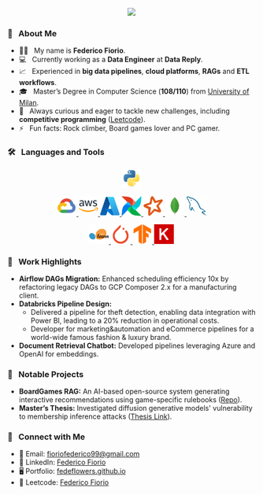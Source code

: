 <p align="center">
  <!-- Typing SVG by DenverCoder1 - https://github.com/DenverCoder1/readme-typing-svg -->
  <a href="https://github.com/DenverCoder1/readme-typing-svg">
    <img src="https://readme-typing-svg.demolab.com/?lines=Welcome%20to%20my%20GitHub%20Profile!&font=Fira%20Code&center=true&width=440&height=45&color=0476D0&vCenter=true&pause=900&size=25"/> 
  </a>
</p>

### 🦚 &nbsp; About Me
- 🙋‍♂️ &nbsp; My name is **Federico Fiorio**.  
- 💻 &nbsp; Currently working as a **Data Engineer** at **Data Reply**.  
- 📈 &nbsp; Experienced in **big data pipelines**, **cloud platforms**, **RAGs** and **ETL workflows**.  
- 🎓 &nbsp; Master’s Degree in Computer Science (**108/110**) from [University of Milan](https://www.unimi.it/).  
- 🧠 &nbsp; Always curious and eager to tackle new challenges, including **competitive programming** ([Leetcode](https://leetcode.com/u/FedericoFiorio/)).  
- ⚡ &nbsp; Fun facts: Rock climber, Board games lover and PC gamer.  

### 🛠️ &nbsp; Languages and Tools
<p align="center">
  <a href="https://www.python.org" target="_blank"> <img src="https://raw.githubusercontent.com/devicons/devicon/master/icons/python/python-original.svg" alt="Python" width="40" height="40"> </a>
</p>

<p align="center">
  <a href="https://cloud.google.com/" target="_blank"> <img src="https://raw.githubusercontent.com/devicons/devicon/master/icons/googlecloud/googlecloud-original.svg" alt="Google Cloud" width="40" height="40"/> </a> 
  <a href="https://aws.amazon.com/" target="_blank"> <img src="https://raw.githubusercontent.com/devicons/devicon/master/icons/amazonwebservices/amazonwebservices-original-wordmark.svg" alt="AWS" width="40" height="40"/> </a>
  <a href="https://azure.microsoft.com/" target="_blank"> <img src="https://raw.githubusercontent.com/devicons/devicon/master/icons/azure/azure-original.svg" alt="Azure" width="40" height="40"/> </a>
  <a href="https://airflow.apache.org/" target="_blank"> <img src="https://raw.githubusercontent.com/devicons/devicon/master/icons/apacheairflow/apacheairflow-original.svg" alt="Apache Airflow" width="40" height="40"/> </a>
  <a href="https://spark.apache.org/" target="_blank"> <img src="https://raw.githubusercontent.com/devicons/devicon/master/icons/apachespark/apachespark-original.svg" alt="Apache Spark" width="40" height="40"/> </a>
  <a href="https://www.mongodb.com/it-it" target="_blank"> 
  <img src="https://raw.githubusercontent.com/devicons/devicon/master/icons/mongodb/mongodb-original.svg" alt="Mongodb" width="40" height="40"/> </a>
  <a href="https://www.mysql.com/it/" target="_blank"> 
  <img src="https://raw.githubusercontent.com/devicons/devicon/master/icons/mysql/mysql-original.svg" alt="SQL" width="40" height="40"/> </a>
</p>



<p align="center">
  <a href="https://scikit-learn.org/" target="_blank"> <img src="https://raw.githubusercontent.com/devicons/devicon/master/icons/scikitlearn/scikitlearn-original.svg" alt="Scikit-learn" width="40" height="40"/> </a> 
  <a href="https://pytorch.org/" target="_blank"> <img src="https://raw.githubusercontent.com/devicons/devicon/master/icons/pytorch/pytorch-original.svg" alt="PyTorch" width="40" height="40"/> </a> 
  <a href="https://www.tensorflow.org" target="_blank"> <img src="https://raw.githubusercontent.com/devicons/devicon/master/icons/tensorflow/tensorflow-original.svg" alt="TensorFlow" width="40" height="40"/> </a>
  <a href="https://keras.io/" target="_blank"> <img src="https://raw.githubusercontent.com/devicons/devicon/master/icons/keras/keras-original.svg" alt="Keras" width="40" height="40"/> </a>
</p>

### 💼 &nbsp; Work Highlights
- **Airflow DAGs Migration:** Enhanced scheduling efficiency 10x by refactoring legacy DAGs to GCP Composer 2.x for a manufacturing client.  
- **Databricks Pipeline Design:**  
  - Delivered a pipeline for theft detection, enabling data integration with Power BI, leading to a 20% reduction in operational costs.  
  - Developer for marketing&automation and eCommerce pipelines for a world-wide famous fashion & luxury brand.  
- **Document Retrieval Chatbot:** Developed pipelines leveraging Azure and OpenAI for embeddings.

### 🌟 &nbsp; Notable Projects
- **BoardGames RAG:** An AI-based open-source system generating interactive recommendations using game-specific rulebooks ([Repo](https://github.com/fedeflowers/RAG_BGG)).  
- **Master’s Thesis:** Investigated diffusion generative models' vulnerability to membership inference attacks ([Thesis Link](https://github.com/fedeflowers/Thesis)).  

### 🤝 &nbsp; Connect with Me
- 📧 Email: [fioriofederico99@gmail.com](mailto:fioriofederico99@gmail.com)  
- 💼 LinkedIn: [Federico Fiorio](https://www.linkedin.com/in/federico-fiorio-952403227/)  
- 🖥️ Portfolio: [fedeflowers.github.io](https://fedeflowers.github.io/)  
- 🧩 Leetcode: [Federico Fiorio](https://leetcode.com/u/FedericoFiorio/)  
